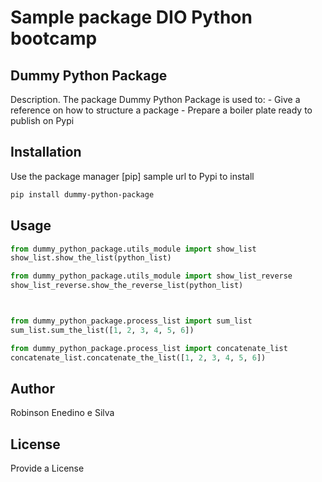 # Sample package DIO Python bootcamp

## Dummy Python Package

Description. 
The package Dummy Python Package is used to:
	- Give a reference on how to structure a package
	- Prepare a boiler plate ready to publish on Pypi

## Installation

Use the package manager [pip] sample url to Pypi to install 

```bash
pip install dummy-python-package
```

## Usage

```python
from dummy_python_package.utils_module import show_list
show_list.show_the_list(python_list)

from dummy_python_package.utils_module import show_list_reverse
show_list_reverse.show_the_reverse_list(python_list)



from dummy_python_package.process_list import sum_list
sum_list.sum_the_list([1, 2, 3, 4, 5, 6])

from dummy_python_package.process_list import concatenate_list
concatenate_list.concatenate_the_list([1, 2, 3, 4, 5, 6])
```

## Author
Robinson Enedino e Silva

## License
Provide a License